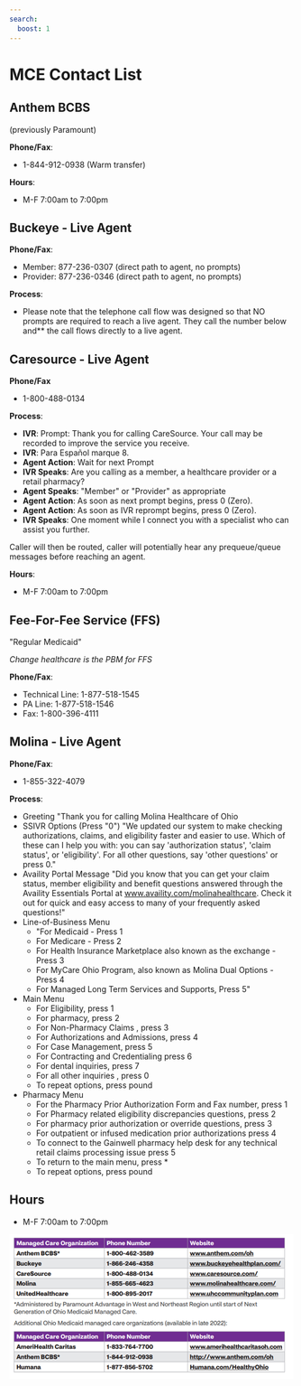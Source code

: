 ```yaml
---
search:
  boost: 1
---
```


# MCE Contact List

## Anthem BCBS

(previously Paramount)

**Phone/Fax**:

- 1-844-912-0938 (Warm transfer)

**Hours**:

- M-F 7:00am to 7:00pm

## Buckeye - Live Agent

**Phone/Fax**:

- Member: 877-236-0307 (direct path to agent, no prompts)
- Provider: 877-236-0346 (direct path to agent, no prompts)

**Process**:

- Please note that the telephone call flow was designed so that NO prompts are required to reach a live agent. They call the number below and** the call flows directly to a live agent.

## Caresource - Live Agent

**Phone/Fax**

- 1-800-488-0134

**Process**:

- **IVR**: Prompt: Thank you for calling CareSource. Your call may be recorded to improve the service you receive.
- **IVR**: Para Español marque 8.
- **Agent Action**:  Wait for next Prompt 
- **IVR Speaks**: Are you calling as a member, a healthcare provider or a retail pharmacy?
- **Agent Speaks**: "Member" or "Provider" as appropriate
- **Agent Action**: As soon as next prompt begins, press 0 (Zero).
- **Agent Action**: As soon as IVR reprompt begins, press 0 (Zero).
- **IVR Speaks**: One moment while I connect you with a specialist who can assist you further.

Caller will then be routed, caller will potentially hear any prequeue/queue messages before reaching an agent.

**Hours**:

- M-F 7:00am to 7:00pm

## Fee-For-Fee Service (FFS)

"Regular Medicaid"

*Change healthcare is the PBM for FFS*

**Phone/Fax**:

- Technical Line: 1-877-518-1545
- PA Line: 1-877-518-1546
- Fax: 1-800-396-4111

## Molina - Live Agent

**Phone/Fax**:

- 1-855-322-4079

**Process**:

- Greeting "Thank you for calling Molina Healthcare of Ohio
- SSIVR Options (Press "0") "We updated our system to make checking authorizations, claims, and eligibility faster and easier to use. Which of these can I help you with: you can say 'authorization status', 'claim status', or 'eligibility'. For all other questions, say 'other questions' or press 0."
- Availity Portal Message "Did you know that you can get your claim status, member eligibility and benefit questions answered through the Availity Essentials Portal at www.availity.com/molinahealthcare. Check it out for quick and easy access to many of your frequently asked questions!"
- Line-of-Business Menu
    - "For Medicaid - Press 1
    - For Medicare - Press 2
    - For Health Insurance Marketplace also known as the exchange - Press 3
    - For MyCare Ohio Program, also known as Molina Dual Options - Press 4
    - For Managed Long Term Services and Supports, Press 5"
- Main Menu
    - For Eligibility, press 1 
    - For pharmacy, press 2 
    - For Non-Pharmacy Claims , press 3 
    - For Authorizations and Admissions, press 4 
    - For Case Management, press 5 
    - For Contracting and Credentialing press 6 
    - For dental inquiries, press 7 
    - For all other inquiries , press 0 
    - To repeat options, press pound
- Pharmacy Menu
    - For the Pharmacy Prior Authorization Form and Fax number, press 1 
    - For Pharmacy related eligibility discrepancies questions, press 2 
    - For pharmacy prior authorization or override questions, press 3 
    - For outpatient or infused medication prior authorizations press 4 
    - To connect to the Gainwell pharmacy help desk for any technical retail claims processing issue press 5 
    - To return to the main menu, press * 
    - To repeat options, press pound

## Hours

- M-F 7:00am to 7:00pm

![Alt text](MCE_Contact_List.png)
